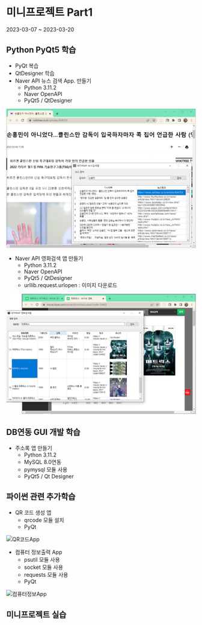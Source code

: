 # 미니프로젝트 Part1
2023-03-07 ~ 2023-03-20

## Python PyQt5 학습
- PyQt 복습
- QtDesigner 학습
- Naver API 뉴스 검색 App. 만들기
  - Python 3.11.2
  - Naver OpenAPI
  - PyQt5 / QtDesigner
  
<!-- HTML 주석
![네이버뉴스앱](https://github.com/d0ng999/miniProjects/blob/main/images/naver_news2.png)
-->
<img src="https://github.com/d0ng999/miniProjects/blob/main/images/naver_news2.png" width="700" />

- Naver API 영화검색 앱 만들기
  - Python 3.11.2
  - Naver OpenAPI
  - PyQt5 / QtDesigner
  - urllib.request.urlopen : 이미지 다운로드

<img src="https://github.com/d0ng999/miniProjects/blob/main/images/naver_movie.png" width="700" />

## DB연동 GUI 개발 학습
- 주소록 앱 만들기
  - Python 3.11.2
  - MySQL 8.0연동
  - pymysql 모듈 사용
  - PyQt5 / Qt Designer

## 파이썬 관련 추가학습
- QR 코드 생성 앱
  - qrcode 모듈 설치
  - PyQt

![QR코드App](https://github.com/d0ng999/miniProjects/main/studyPython/qrcode.png)

- 컴퓨터 정보출력 App
  - psutil 모듈 사용
  - socket 모듈 사용
  - requests 모듈 사용
  - PyQt

![컴퓨터정보App](https://github.com/d0ng999/miniProjects/main/studyPython/config.png)

## 미니프로젝트 실습